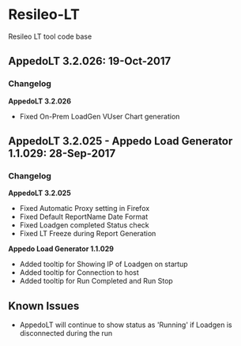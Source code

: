 # Resileo-LT
Resileo LT tool code base

## AppedoLT 3.2.026: 19-Oct-2017

### Changelog 

**AppedoLT 3.2.026**
* Fixed On-Prem LoadGen VUser Chart generation 

## AppedoLT 3.2.025 - Appedo Load Generator 1.1.029: 28-Sep-2017

### Changelog 

**AppedoLT 3.2.025**
* Fixed Automatic Proxy setting in Firefox
* Fixed Default ReportName Date Format
* Fixed Loadgen completed Status check
* Fixed LT Freeze during Report Generation

**Appedo Load Generator 1.1.029**
* Added tooltip for Showing IP of Loadgen on startup
* Added tooltip for Connection to host
* Added tooltip for Run Completed and Run Stop

## Known Issues
* AppedoLT will continue to show status as 'Running' if Loadgen is disconnected during the run
